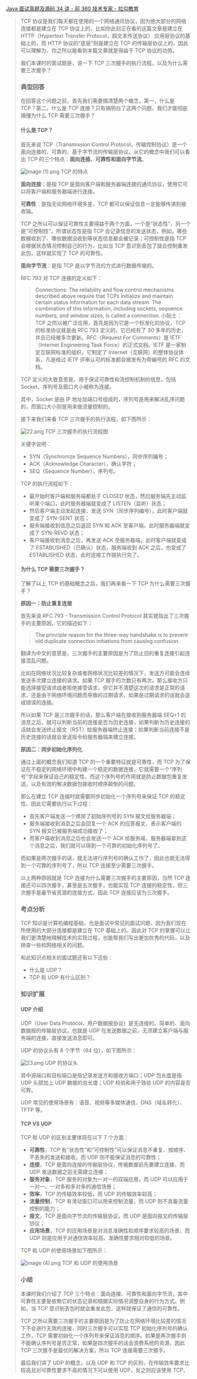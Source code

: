 [Java 面试真题及源码 34 讲 - 前 360 技术专家 - 拉勾教育](https://kaiwu.lagou.com/course/courseInfo.htm?courseId=59&sid=20-h5Url-0&buyFrom=2&pageId=1pz4#/detail/pc?id=1792)



> TCP 协议是我们每天都在使用的一个网络通讯协议，因为绝大部分的网络连接都是建立在 TCP 协议上的，比如你此刻正在看的这篇文章是建立在 HTTP（Hypertext Transfer Protocol，超文本传送协议） 应用层协议的基础上的，而 HTTP 协议的“底层”则是建立在 TCP 的传输层协议上的。因此可以理解为，你之所以能看到本篇文章就是得益于 TCP 协议的功劳。
>
> 我们本课时的面试题是，说一下 TCP 三次握手的执行流程，以及为什么需要三次握手？
>
> ### 典型回答
>
> 在回答这个问题之前，首先我们需要搞清楚两个概念，第一，什么是 TCP？第二，什么是 TCP 连接？只有搞明白了这两个问题，我们才能彻底搞懂为什么 TCP 需要三次握手？
>
> #### 什么是 TCP？
>
> 首先来说 TCP（Transmission Control Protocol，传输控制协议）是一个面向连接的、可靠的、基于字节流的传输层协议。从它的概念中我们可以看出 TCP 的三个特点：**面向连接、可靠性和面向字节流**。
>
> ![image (1).png](https://s0.lgstatic.com/i/image/M00/26/68/CgqCHl7x4AWAIebKAABegWUqA1U920.png)
>  TCP 的特点
>
> **面向连接**：是指 TCP 是面向客户端和服务器端连接的通讯协议，使用它可以将客户端和服务器端进行连接。
>
> **可靠性**：是指无论网络环境多差，TCP 都可以保证信息一定能够传递到接收端。
>
> TCP 之所以可以保证可靠性主要得益于两个方面，一个是“状态性”，另一个是“可控制性”。所谓状态性是指 TCP 会记录信息的发送状态，例如，哪些数据收到了、哪些数据没收到等状态信息都会被记录；可控制性是指 TCP 会根据状态情况控制自己的行为，比如当 TCP 意识到丢包了就会控制重发此包，这样就实现了 TCP 的可靠性。
>
> **面向字节流**：是指 TCP 是以字节流的方式进行数据传输的。
>
> RFC 793 对 TCP 连接的定义如下：
>
> > Connections:
> >  The reliability and flow control mechanisms described above require that TCPs initialize and maintain certain status information for each data stream.
> >  The combination of this information, including sockets, sequence numbers, and window sizes, is called a connection.
> >  小贴士：TCP 之所以被广泛应用，首先是因为它是一个标准化的协议，TCP 的标准协议就是由 RFC 793 定义的，它已经有了 30 多年的历史，并且已经被多次更新。RFC（Request For Comments）是 IETF（Internet Engineering Task Force）的正式文档。IETF 是一家制定互联网标准的组织，它制定了 Internet（互联网）的整体协议体系，凡是经过 IETF 评审认可的标准都会被发布为带编号的 RFC 的文档。
>
> TCP 定义的大致意思是，用于保证可靠性和流控制机制的信息，包括 Socket、序列号及窗口大小被称为连接。
>
> 其中，Socket 是由 IP 地址加端口号组成的，序列号是用来解决乱序问题的，而窗口大小则是用来做流量控制的。
>
> 接下来我们来看 TCP 三次握手的执行流程，如下图所示：
>
> ![22.png](https://s0.lgstatic.com/i/image/M00/27/2D/CgqCHl70ccOALHS1AADhgTvLn9Q814.png)
>  TCP 三次握手的执行流程图
>
> 关键字说明：
>
> - SYN（Synchronize Sequence Numbers），同步序列编号；
> - ACK（Acknowledge Character），确认字符；
> - SEQ（Sequence Number），序列号。
>
> TCP 的执行流程如下：
>
> - 最开始时客户端和服务端都处于 CLOSED 状态，然后服务端先主动监听某个端口，此时服务器端就变成了 LISTEN（监听）状态；
> - 然后客户端主动发起连接，发送 SYN（同步序列编号），此时客户端就变成了 SYN-SENT 状态；
> - 服务端接收到信息之后返回 SYN 和 ACK 至客户端，此时服务器端就变成了 SYN-REVD 状态；
> - 客户端接收到消息之后，再发送 ACK 至服务器端，此时客户端就变成了 ESTABLISHED（已确认）状态，服务端收到 ACK 之后，也变成了 ESTABLISHED 状态，此时连接工作就执行完了。
>
> #### 为什么 TCP 需要三次握手？
>
> 了解了以上 TCP 的基础概念之后，我们再来看一下 TCP 为什么需要三次握手？
>
> **原因一：防止重复连接**
>
> 首先来说 RFC 793 - Transmission Control Protocol 其实就指出了三次握手的主要原因，它的描述如下：
>
> > The principle reason for the three-way handshake is to prevent old duplicate connection initiations from causing confusion.
>
> 翻译为中文的意思是，三次握手的主要原因是为了防止旧的重复连接引起连接混乱问题。
>
> 比如在网络状况比较复杂或者网络状况比较差的情况下，发送方可能会连续发送多次建立连接的请求。如果 TCP 握手的次数只有两次，那么接收方只能选择接受请求或者拒绝接受请求，但它并不清楚这次的请求是正常的请求，还是由于网络环境问题而导致的过期请求，如果是过期请求的话就会造成错误的连接。
>
> 所以如果 TCP 是三次握手的话，那么客户端在接收到服务器端 SEQ+1 的消息之后，就可以判断当前的连接是否为历史连接，如果判断为历史连接的话就会发送终止报文（RST）给服务器端终止连接；如果判断当前连接不是历史连接的话就会发送指令给服务器端来建立连接。
>
> **原因二：同步初始化序列化**
>
> 通过上面的概念我们知道 TCP 的一个重要特征就是可靠性，而 TCP 为了保证在不稳定的网络环境中构建一个稳定的数据连接，它就需要一个“序列号”字段来保证自己的稳定性，而这个序列号的作用就是防止数据包重复发送，以及有效的解决数据包接收时顺序颠倒的问题。
>
> 那么在建立 TCP 连接时就需要同步初始化一个序列号来保证 TCP 的稳定性，因此它需要执行以下过程：
>
> - 首先客户端发送一个携带了初始序列号的 SYN 报文给服务器端；
> - 服务端接收到消息之后会回复一个 ACK 的应答报文，表示客户端的 SYN 报文已被服务端成功接收了；
> - 而客户端收到消息之后也会发送一个 ACK 给服务端，服务器端拿到这个消息之后，我们就可以得到一个可靠的初始化序列号了。
>
> 而如果是两次握手的话，就无法进行序列号的确认工作了，因此也就无法得到一个可靠的序列号了，所以 TCP 连接至少需要三次握手。
>
> 以上两种原因就是 TCP 连接为什么需要三次握手的主要原因，当然 TCP 连接还可以四次握手，甚至是五次握手，也能实现 TCP 连接的稳定性，但三次握手是最节省资源的连接方式，因此 TCP 连接应该为三次握手。
>
> ### 考点分析
>
> TCP 知识是计算机编程基础，也是面试中常见的面试问题，因为我们现在所使用的大部分连接都是建立在 TCP 基础上的。因此对 TCP 的掌握可以让我们更清楚地理解技术的实现过程，也能帮我们写出更加优秀的代码，以及排查一些和网络相关的问题。
>
> 和此知识点相关的面试题还有以下这些：
>
> - 什么是 UDP？
> - TCP 和 UDP 有什么区别？
>
> ### 知识扩展
>
> #### UDP 介绍
>
> UDP（User Data Protocol，用户数据报协议）是无连接的、简单的、面向数据报的传输层协议。也就是 UDP 在发送数据之前，无须建立客户端与服务端的连接，直接发送消息即可。
>
> UDP 的协议头有 8 个字节（64 位），如下图所示：
>
> ![23.png](https://s0.lgstatic.com/i/image/M00/27/2D/CgqCHl70cdGAPLl8AABHUQhxFtY478.png)
>  UDP 的协议头
>
> 其中源端口和目标端口是指记录发送方和接收方端口；UDP 包长度是指 UDP 头部加上 UDP 数据的总长度；UDP 校验和用于效验 UDP 的内容是否可靠。
>
> UDP 常见的使用场景有：语音、视频等多媒体通信、DNS（域名转化）、TFTP 等。
>
> #### TCP VS UDP
>
> TCP 和 UDP 的区别主要体现在以下 7 个方面：
>
> - **可靠性**，TCP 有“状态性”和“可控制性”可以保证消息不重复、按顺序、不丢失的发送和接收，而 UDP 则不能保证消息的可靠性；
> - **连接**，TCP 是面向连接的传输层协议，传输数据前先要建立连接，而 UDP 发送数据之前无需建立连接；
> - **服务对象**，TCP 服务的对象为一对一的双端应用，而 UDP 可以应用于一对一、一对多和多对多的通信场景；
> - **效率**，TCP 的传输效率较低，而 UDP 的传输效率较高；
> - **流量控制**，TCP 有滑动窗口可以用来控制流量，而 UDP 则不具备流量控制的能力；
> - **报文**，TCP 是面向字节流的传输层协议，而 UDP 是面向报文的传输层协议；
> - **应用场景**，TCP 的应用场景是对消息准确性和顺序要求较高的场景，而 UDP 则是应用于对通信效率较高、准确性要求相对较低的场景。
>
> TCP 和 UDP 的使用场景如下图所示：
>
> ![image (4).png](https://s0.lgstatic.com/i/image/M00/26/69/CgqCHl7x4EKAW86xAACoPgxtPLM601.png)
>  TCP 和 UDP 的使用场景
>
> ### 小结
>
> 本课时我们介绍了 TCP 三个特点：面向连接、可靠性和面向字节流，其中可靠性主要是依赖它的状态记录和根据实际情况调整自身的行为方式。例如，当 TCP 意识到丢包时就会重发此包，这样就保证了通信的可靠性。
>
> TCP 之所以需要三次握手的主要原因是为了防止在网络环境比较差的情况下不会进行无效的连接，同时三次握手可以实现 TCP 初始化序列号的确认工作，TCP 需要初始化一个序列号来保证消息的顺序。如果是两次握手则不能确认序列号是否正常，如果是四次握手的话会浪费系统的资源，因此 TCP 三次握手是最优的解决方案，所以 TCP 连接需要三次握手。
>
> 最后我们讲了 UDP 的概念，以及 UDP 和 TCP 的区别，在传输效率要求比较高且对可靠性要求不高的情况下可以使用 UDP，反之则应该使用 TCP。